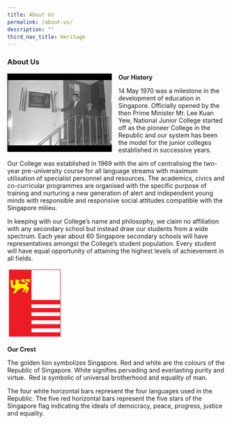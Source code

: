 ```yaml
---
title: About Us
permalink: /about-us/
description: ""
third_nav_title: Heritage
---
```

### About Us

<img src="/images/aboutus1.png" style="width:240px;height:180px;margin-right:15px;" align = "left"> **Our History**

14 May 1970 was a milestone in the development of education in Singapore. Officially opened by the then Prime Minister Mr. Lee Kuan Yew, National Junior College started off as the pioneer College in the Republic and our system has been the model for the junior colleges established in successive years.

Our College was established in 1969 with the aim of centralising the two-year pre-university course for all language streams with maximum utilisation of specialist personnel and resources. The academics, civics and co-curricular programmes are organised with the specific purpose of training and nurturing a new generation of alert and independent young minds with responsible and responsive social attitudes compatible with the Singapore milieu.

In keeping with our College’s name and philosophy, we claim no affiliation with any secondary school but instead draw our students from a wide spectrum. Each year about 60 Singapore secondary schools will have representatives amongst the College’s student population. Every student will have equal opportunity of attaining the highest levels of achievement in all fields.

<img src="/images/crest1.png" 
     style="width:25%">

**Our Crest**

The golden lion symbolizes Singapore. Red and white are the colours of the Republic of Singapore. White signifies pervading and everlasting purity and virtue.  Red is symbolic of universal brotherhood and equality of man.

The four white horizontal bars represent the four languages used in the Republic. The five red horizontal bars represent the five stars of the Singapore flag indicating the ideals of democracy, peace, progress, justice and equality.